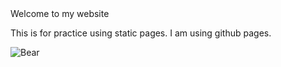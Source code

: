 <!DOCTYPE html>
<html>
   <head>
      Welcome to my website
   </head>
   <body>
     <p>This is for practice using static pages. I am using github pages.</p>
  <img src="https://www.expeditionsalaska.com/wp-content/uploads/2016/09/12_sep9205.jpg" alt="Bear">
       
      
   </body>
</html>

